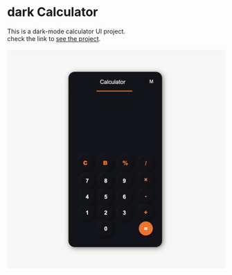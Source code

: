 # dark Calculator
This is a dark-mode calculator UI project.<br/>
check the link to [see the project](https://mohammadkiaei.github.io/dark-calculator/).
<br/>
<br/>
![dark Mode calculator](https://github.com/mohammadkiaei/dark-calculator/blob/master/dark-calc.png)
